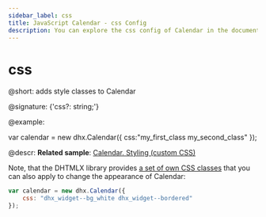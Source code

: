 ```yaml
---
sidebar_label: css
title: JavaScript Calendar - css Config
description: You can explore the css config of Calendar in the documentation of the DHTMLX JavaScript UI library. Browse developer guides and API reference, try out code examples and live demos, and download a free 30-day evaluation version of DHTMLX Suite 7.
---
```


# css

@short: adds style classes to Calendar

@signature: {'css?: string;'}

@example:
<style>
    .my_first_class {
        /*some styles*/
    }
 
    .my_second_class {
        /*some styles*/
    }
</style>

var calendar = new dhx.Calendar({
    css:"my_first_class my_second_class"
});


@descr:
**Related sample**: [Calendar. Styling (custom CSS)](https://snippet.dhtmlx.com/2045cbe1)

Note, that the DHTMLX library provides [a set of own CSS classes](helpers/base_elements.md#list-of-css-classes-for-styling-a-widget) that you can also apply to change the appearance of Calendar:

~~~js
var calendar = new dhx.Calendar({
    css: "dhx_widget--bg_white dhx_widget--bordered"
});
~~~

[comment]: # (@related: calendar/customization.md#stylingcalendar calendar/how_to_start.md#initialize-calendar)
